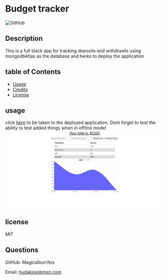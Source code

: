 

  # Budget tracker

  ![GitHub](https://img.shields.io/github/license/Magicalburritos/Budget-tracker19)
  
## Description

This is a full stack app for tracking deposits and withdrawls using mongodbAtlas as the database and herko to deploy the application

## table of Contents
* [Usage](#usage)
* [Credits](#credits)
* [License](#license)

## usage
click [here](https://morning-reef-57138.herokuapp.com/) to be taken to the deployed application. Dont forget to test the ability to test added things when in offline mode!
 ![screenshot of deployed application](/budget-Demo.png)
 
## license
MIT

## Questions

GitHub: Magicalburritos

Email: hudakjoe@msn.com
